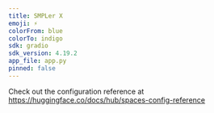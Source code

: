 ```yaml
---
title: SMPLer X
emoji: ⚡
colorFrom: blue
colorTo: indigo
sdk: gradio
sdk_version: 4.19.2
app_file: app.py
pinned: false
---
```


Check out the configuration reference at https://huggingface.co/docs/hub/spaces-config-reference
